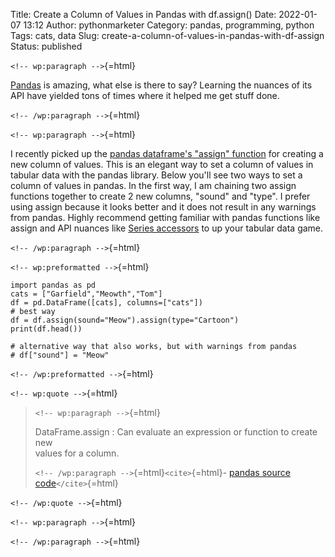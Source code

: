 Title: Create a Column of Values in Pandas with df.assign()
Date: 2022-01-07 13:12
Author: pythonmarketer
Category: pandas, programming, python
Tags: cats, data
Slug: create-a-column-of-values-in-pandas-with-df-assign
Status: published

`<!-- wp:paragraph -->`{=html}

[Pandas](https://pandas.pydata.org/docs/) is amazing, what else is there to say? Learning the nuances of its API have yielded tons of times where it helped me get stuff done.

`<!-- /wp:paragraph -->`{=html}

`<!-- wp:paragraph -->`{=html}

I recently picked up the [pandas dataframe's "assign" function](https://pandas.pydata.org/docs/reference/api/pandas.DataFrame.assign.html) for creating a new column of values. This is an elegant way to set a column of values in tabular data with the pandas library. Below you'll see two ways to set a column of values in pandas. In the first way, I am chaining two assign functions together to create 2 new columns, "sound" and "type". I prefer using assign because it looks better and it does not result in any warnings from pandas. Highly recommend getting familiar with pandas functions like assign and API nuances like [Series accessors](https://pandas.pydata.org/docs/reference/series.html?highlight=str%20accessors#accessors) to up your tabular data game.

`<!-- /wp:paragraph -->`{=html}

`<!-- wp:preformatted -->`{=html}

``` wp-block-preformatted
import pandas as pd
cats = ["Garfield","Meowth","Tom"]
df = pd.DataFrame([cats], columns=["cats"])
# best way
df = df.assign(sound="Meow").assign(type="Cartoon")
print(df.head())

# alternative way that also works, but with warnings from pandas
# df["sound"] = "Meow"
```

`<!-- /wp:preformatted -->`{=html}

`<!-- wp:quote -->`{=html}

> `<!-- wp:paragraph -->`{=html}
>
> DataFrame.assign : Can evaluate an expression or function to create new  
> values for a column.
>
> `<!-- /wp:paragraph -->`{=html}`<cite>`{=html}- [pandas source code](https://github.com/pandas-dev/pandas/blob/v1.3.5/pandas/core/frame.py#L4421-L4487)`</cite>`{=html}

`<!-- /wp:quote -->`{=html}

`<!-- wp:paragraph -->`{=html}

`<!-- /wp:paragraph -->`{=html}
